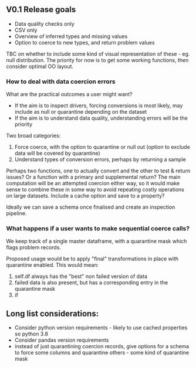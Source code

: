 ## V0.1 Release goals

- Data quality checks only
- CSV only
- Overview of inferred types and missing values
- Option to coerce to new types, and return problem values

TBC on whether to include some kind of visual representation of these - eg. null distribution. The priority for now is to get some working functions, then consider optimal OO layout.

### How to deal with data coercion errors

What are the practical outcomes a user might want?
- If the aim is to inspect drivers, forcing conversions is most likely, may include as null or quarantine depending on the dataset
- If the aim is to understand data quality, understanding errors will be the priority

Two broad categories:
1. Force coerce, with the option to quarantine or null out (option to exclude data will be covered by quarantine)
2. Understand types of conversion errors, perhaps by returning a sample

Perhaps two functions, one to actually convert and the other to test & return issues? Or a function with a primary and supplemental return? The main computation will be an attempted coercion either way, so it would make sense to combine these in some way to avoid repeating costly operations on large datasets. Include a cache option and save to a property?

Ideally we can save a schema once finalised and create an inspection pipeline.

### What happens if a user wants to make sequential coerce calls?

We keep track of a single master dataframe, with a quarantine mask which flags problem records.

Proposed usage would be to apply "final" transformations in place with quarantine enabled. This would mean:
1. self.df always has the "best" non failed version of data
2. failed data is also present, but has a corresponding entry in the quarantine mask
3. if 



## Long list considerations:

- Consider python version requirements - likely to use cached properties so python 3.8
- Consider pandas version requirements
- instead of just quarantining coercion records, give options for a schema to force some columns and quarantine others - some kind of quarantine mask